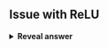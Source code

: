 ## Issue with ReLU
<details>
<summary><b>Reveal answer</b></summary>
it discards all negative values - may be import punishment info!
</details>
